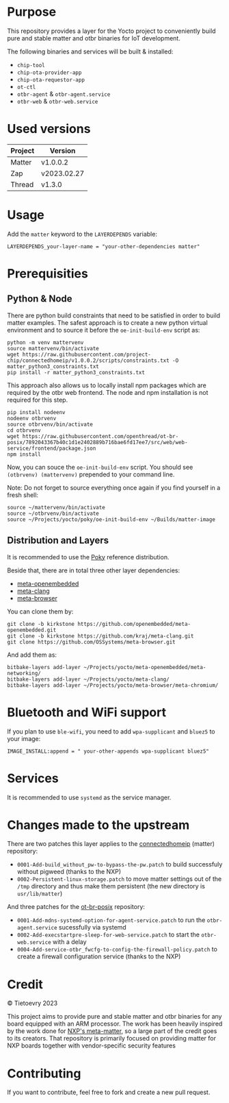 <!--- © Tietoevry 2023 -->
# Purpose

This repository provides a layer for the Yocto project to conveniently build pure and stable matter and otbr binaries for IoT development.


The following binaries and services will be built & installed:
 - `chip-tool`
 - `chip-ota-provider-app`
 - `chip-ota-requestor-app`
 - `ot-ctl`
 - `otbr-agent` & `otbr-agent.service`
 - `otbr-web` & `otbr-web.service`


# Used versions

| Project | Version     |
| ------- | ----------- |
| Matter  | v1.0.0.2    |
| Zap     | v2023.02.27 |
| Thread  | v1.3.0      |


# Usage

Add the `matter` keyword to the `LAYERDEPENDS` variable:

```
LAYERDEPENDS_your-layer-name = "your-other-dependencies matter"
```


# Prerequisities

## Python & Node

There are python build constraints that need to be satisfied in order to build matter examples. The safest approach is to create a new python virtual environment and to source it before the `oe-init-build-env` script as:

```
python -m venv mattervenv
source mattervenv/bin/activate
wget https://raw.githubusercontent.com/project-chip/connectedhomeip/v1.0.0.2/scripts/constraints.txt -O matter_python3_constraints.txt
pip install -r matter_python3_constraints.txt
```

This approach also allows us to locally install npm packages which are required by the otbr web frontend. The node and npm installation is not required for this step.

```
pip install nodeenv
nodeenv otbrvenv
source otbrvenv/bin/activate
cd otbrvenv
wget https://raw.githubusercontent.com/openthread/ot-br-posix/7892043367b40c1d1e2402889b716bae6fd17ee7/src/web/web-service/frontend/package.json
npm install
```

Now, you can souce the `oe-init-build-env` script. You should see `(otbrvenv) (mattervenv)` prepended to your command line.


Note: Do not forget to source everything once again if you find yourself in a fresh shell:

```
source ~/mattervenv/bin/activate
source ~/otbrvenv/bin/activate
source ~/Projects/yocto/poky/oe-init-build-env ~/Builds/matter-image
```


## Distribution and Layers

It is recommended to use the [Poky](https://www.yoctoproject.org/software-item/poky/) reference distribution.

Beside that, there are in total three other layer dependencies:
 - [meta-openembedded](https://github.com/openembedded/meta-openembedded.git)
 - [meta-clang](https://github.com/kraj/meta-clang)
 - [meta-browser](https://github.com/OSSystems/meta-browser)

You can clone them by:

```
git clone -b kirkstone https://github.com/openembedded/meta-openembedded.git
git clone -b kirkstone https://github.com/kraj/meta-clang.git
git clone https://github.com/OSSystems/meta-browser.git
```

And add them as:

```
bitbake-layers add-layer ~/Projects/yocto/meta-openembedded/meta-networking/
bitbake-layers add-layer ~/Projects/yocto/meta-clang/
bitbake-layers add-layer ~/Projects/yocto/meta-browser/meta-chromium/
```


# Bluetooth and WiFi support
If you plan to use `ble-wifi`, you need to add `wpa-supplicant` and `bluez5` to your image:

```
IMAGE_INSTALL:append = " your-other-appends wpa-supplicant bluez5"
```


# Services

It is recommended to use `systemd` as the service manager.


# Changes made to the upstream

There are two patches this layer applies to the [connectedhomeip](https://github.com/project-chip/connectedhomeip) (matter) repository:

 - `0001-Add-build_without_pw-to-bypass-the-pw.patch` to build successfuly without pigweed (thanks to the NXP)
 - `0002-Persistent-linux-storage.patch` to move matter settings out of the `/tmp` directory and thus make them persistent (the new directory is `usr/lib/matter`)

And three patches for the [ot-br-posix](https://github.com/openthread/ot-br-posix) repository:

 - `0001-Add-mdns-systemd-option-for-agent-service.patch` to run the `otbr-agent.service` sucessfully via systemd
 - `0002-Add-execstartpre-sleep-for-web-service.patch` to start the `otbr-web.service` with a delay
 - `0004-Add-service-otbr_fwcfg-to-config-the-firewall-policy.patch` to create a firewall configuration service (thanks to the NXP)


# Credit

© Tietoevry 2023

This project aims to provide pure and stable matter and otbr binaries for any board equipped with an ARM processor. The work has been heavily inspired by the work done for [NXP's meta-matter](https://github.com/nxp-imx/meta-matter), so a large part of the credit goes to its creators. That repository is primarily focused on providing matter for NXP boards together with vendor-specific security features


# Contributing

If you want to contribute, feel free to fork and create a new pull request.
